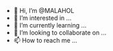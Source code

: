 - 👋 Hi, I’m @MALAHOL
- 👀 I’m interested in ...
- 🌱 I’m currently learning ...
- 💞️ I’m looking to collaborate on ...
- 📫 How to reach me ...

<!---
MALAHOL/MALAHOL is a ✨ special ✨ repository because its `README.md` (this file) appears on your GitHub profile.
You can click the Preview link to take a look at your changes.
--->
